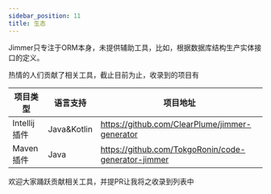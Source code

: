 ```yaml
---
sidebar_position: 11
title: 生态
---
```


Jimmer只专注于ORM本身，未提供辅助工具，比如，根据数据库结构生产实体接口的定义。

热情的人们贡献了相关工具，截止目前为止，收录到的项目有

|项目类型|语言支持|项目地址|
|---|---|---|
|Intellij插件|Java&Kotlin|https://github.com/ClearPlume/jimmer-generator|
|Maven插件|Java|https://github.com/TokgoRonin/code-generator-jimmer|

欢迎大家踊跃贡献相关工具，并提PR让我将之收录到列表中